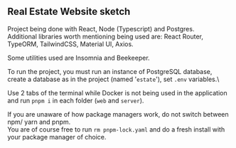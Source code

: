 ## Real Estate Website sketch
Project being done with React, Node (Typescript) and Postgres.\
Additional libraries worth mentioning being used are: React Router, TypeORM, TailwindCSS, Material UI, Axios.

Some utilities used are Insomnia and Beekeeper.

To run the project, you must run an instance of PostgreSQL database, create a database as in the project (named '`estate`'), set `.env` variables.\

Use 2 tabs of the terminal while Docker is not being used in the application and run `pnpm i` in each folder (`web` and `server`). 

If you are unaware of how package managers work, do not switch between npm/ yarn and pnpm.\
You are of course free to run `rm pnpm-lock.yaml` and do a fresh install with your package manager of choice.

